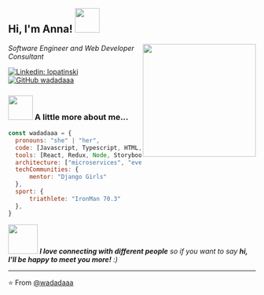 <h2> Hi, I'm Anna! <img src="https://media.giphy.com/media/mGcNjsfWAjY5AEZNw6/giphy.gif" width="50"></h2>
<img align='right' src="https://media.giphy.com/media/c5wbvuaVVLWzC/giphy.gif" width="230">
<p><em>Software Engineer and Web Developer Consultant</em></p>

[![Linkedin: lopatinski](https://img.shields.io/badge/-lopatinski-blue?style=flat-square&logo=Linkedin&logoColor=white&link=https://www.linkedin.com/in/anna-lopatinski/)](https://www.linkedin.com/in/anna-lopatinski/)
[![GitHub wadadaaa](https://img.shields.io/github/followers/wadadaaa?label=follow&style=social)](https://github.com/wadadaaa)


### <img src="https://media.giphy.com/media/7lsw8RenVcjCM/giphy.gif" width="50"> A little more about me...  

```javascript
const wadadaaa = {
  pronouns: "she" | "her",
  code: [Javascript, Typescript, HTML, CSS, Python, PHP],
  tools: [React, Redux, Node, Storybook, Styled-Components, AWS],
  architecture: ["microservices", "event-driven", "design system pattern"],
  techCommunities: {
      mentor: "Django Girls"
  },
  sport: {
      triathlete: "IronMan 70.3"
  },
}
```
<img src="https://media.giphy.com/media/LnQjpWaON8nhr21vNW/giphy.gif" width="60"> <em><b>I love connecting with different people</b> so if you want to say <b>hi, I'll be happy to meet you more!</b> :)</em>

---

⭐️ From [@wadadaaa](https://github.com/wadadaaa)
